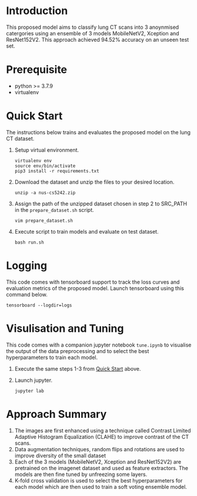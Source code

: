 # Introduction

This proposed model aims to classify lung CT scans into 3 anoynmised catergories using an ensemble of 3 models MobileNetV2, Xception and ResNet152V2. This approach achieved 94.52% accuracy on an unseen test set.

# Prerequisite

- python >= 3.7.9
- virtualenv

# Quick Start

The instructions below trains and evaluates the proposed model on the lung CT dataset.

1. Setup virtual environment.
   ```
   virtualenv env
   source env/bin/activate
   pip3 install -r requirements.txt
   ```
2. Download the dataset and unzip the files to your desired location.
   ```
   unzip -a nus-cs5242.zip
   ```
3. Assign the path of the unzipped dataset chosen in step 2 to SRC_PATH in the `prepare_dataset.sh` script.

   ```
   vim prepare_dataset.sh
   ```

4. Execute script to train models and evaluate on test dataset.
   ```
   bash run.sh
   ```

# Logging

This code comes with tensorboard support to track the loss curves and evaluation metrics of the proposed model. Launch tensorboard using this command below.

```
tensorboard --logdir=logs
```

# Visulisation and Tuning

This code comes with a companion jupyter notebook `tune.ipynb` to visualise the output of the data preprocessing and to select the best hyperparameters to train each model.

1. Execute the same steps 1-3 from [Quick Start](#quick-start) above.

2. Launch jupyter.
   ```
   jupyter lab
   ```

# Approach Summary

1. The images are first enhanced using a technique called Contrast Limited Adaptive Histogram Equalization (CLAHE) to improve contrast of the CT scans.
2. Data augmentation techniques, random flips and rotations are used to improve diversity of the small dataset
3. Each of the 3 models (MobileNetV2, Xception and ResNet152V2) are pretrained on the imagenet dataset and used as feature extractors. The models are then fine tuned by unfreezing some layers.
4. K-fold cross validation is used to select the best hyperparameters for each model which are then used to train a soft voting ensemble model.
